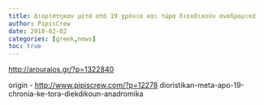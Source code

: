 ```yaml
---
title: Διορίστηκαν μετά από 19 χρόνια και τώρα διεκδικούν αναδρομικά
author: PipisCrew
date: 2018-02-02
categories: [greek,news]
toc: true
---
```


http://arouraios.gr/?p=1322840

origin - http://www.pipiscrew.com/?p=12278 dioristikan-meta-apo-19-chronia-ke-tora-diekdikoun-anadromika